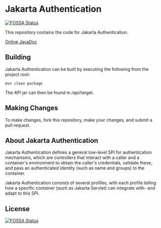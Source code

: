 # Jakarta Authentication
[![FOSSA Status](https://app.fossa.com/api/projects/git%2Bgithub.com%2FLuis-amigowifi%2Fauthentication.svg?type=shield)](https://app.fossa.com/projects/git%2Bgithub.com%2FLuis-amigowifi%2Fauthentication?ref=badge_shield)


This repository contains the code for Jakarta Authentication.

[Online JavaDoc](https://javadoc.io/doc/jakarta.security.auth.message/jakarta.security.auth.message-api/)

Building
--------

Jakarta Authentication can be built by executing the following from the project root:

``mvn clean package``

The API jar can then be found in /api/target.

Making Changes
--------------

To make changes, fork this repository, make your changes, and submit a pull request.

About Jakarta Authentication
-------------

Jakarta Authentication defines a general low-level SPI for authentication mechanisms, which are controllers that interact with a caller and a container's environment to obtain the caller's credentials, validate these, and pass an authenticated identity (such as name and groups) to the container. 
        
Jakarta Authentication consists of several profiles, with each profile telling how a specific container
(such as Jakarta Servlet) can integrate with- and adapt to this SPI.


## License
[![FOSSA Status](https://app.fossa.com/api/projects/git%2Bgithub.com%2FLuis-amigowifi%2Fauthentication.svg?type=large)](https://app.fossa.com/projects/git%2Bgithub.com%2FLuis-amigowifi%2Fauthentication?ref=badge_large)